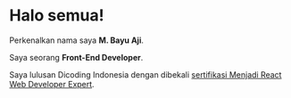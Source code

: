 # Halo semua! 

Perkenalkan nama saya **M. Bayu Aji**.<br>

Saya seorang **Front-End Developer**.<br>

Saya lulusan Dicoding Indonesia dengan dibekali [sertifikasi Menjadi React Web Developer Expert](https://www.dicoding.com/certificates/EYX49QJ0RPDL).<br>
